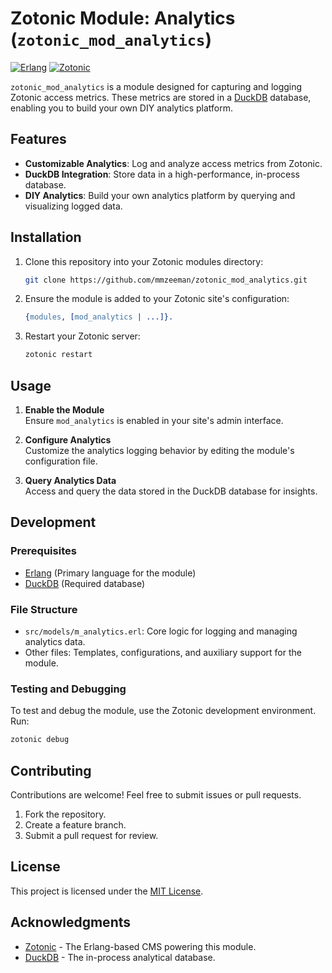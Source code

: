 # Zotonic Module: Analytics (`zotonic_mod_analytics`)

[![Erlang](https://img.shields.io/badge/Erlang-80%25-orange)](https://www.erlang.org/)
[![Zotonic](https://img.shields.io/badge/Zotonic-100%25-1ba5de)](https://www.zotonic.com/)

`zotonic_mod_analytics` is a module designed for capturing and logging Zotonic access metrics. These
metrics are stored in a [DuckDB](https://duckdb.org/) database, enabling you to build your own DIY analytics platform.

## Features

- **Customizable Analytics**: Log and analyze access metrics from Zotonic.
- **DuckDB Integration**: Store data in a high-performance, in-process database.
- **DIY Analytics**: Build your own analytics platform by querying and visualizing logged data.

## Installation

1. Clone this repository into your Zotonic modules directory:
   ```bash
   git clone https://github.com/mmzeeman/zotonic_mod_analytics.git
   ```
2. Ensure the module is added to your Zotonic site's configuration:
   ```erlang
   {modules, [mod_analytics | ...]}.
   ```

3. Restart your Zotonic server:
   ```bash
   zotonic restart
   ```

## Usage

1. **Enable the Module**  
   Ensure `mod_analytics` is enabled in your site's admin interface.

2. **Configure Analytics**  
   Customize the analytics logging behavior by editing the module's configuration file.

3. **Query Analytics Data**  
   Access and query the data stored in the DuckDB database for insights.

## Development

### Prerequisites

- [Erlang](https://www.erlang.org/) (Primary language for the module)
- [DuckDB](https://duckdb.org/) (Required database)

### File Structure

- `src/models/m_analytics.erl`: Core logic for logging and managing analytics data.
- Other files: Templates, configurations, and auxiliary support for the module.

### Testing and Debugging

To test and debug the module, use the Zotonic development environment. Run:
```bash
zotonic debug
```

## Contributing

Contributions are welcome! Feel free to submit issues or pull requests.

1. Fork the repository.
2. Create a feature branch.
3. Submit a pull request for review.

## License

This project is licensed under the [MIT License](LICENSE).

## Acknowledgments

- [Zotonic](https://zotonic.com/) - The Erlang-based CMS powering this module.
- [DuckDB](https://duckdb.org/) - The in-process analytical database.
